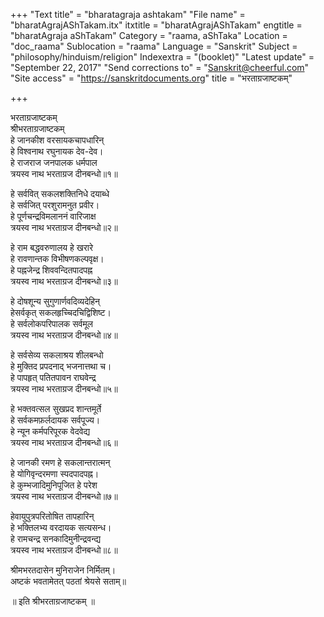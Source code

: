 +++
"Text title" = "bharatagraja ashtakam"
"File name" = "bharatAgrajAShTakam.itx"
itxtitle = "bharatAgrajAShTakam"
engtitle = "bharatAgraja aShTakam"
Category = "raama, aShTaka"
Location = "doc_raama"
Sublocation = "raama"
Language = "Sanskrit"
Subject = "philosophy/hinduism/religion"
Indexextra = "(booklet)"
"Latest update" = "September 22, 2017"
"Send corrections to" = "Sanskrit@cheerful.com"
"Site access" = "https://sanskritdocuments.org"
title = "भरताग्रजाष्टकम्"

+++
  
 भरताग्रजाष्टकम्   
श्रीभरताग्रजाष्टकम्  
हे जानकीश वरसायकचापधारिन्  
हे विश्वनाथ रघुनायक देव-देव।  
हे राजराज जनपालक धर्मपाल  
त्रयस्व नाथ भरताग्रज दीनबन्धो॥१॥  
  
हे सर्ववित् सकलशक्तिनिधे दयाब्धे  
हे सर्वजित् परशुरामनुत प्रवीर।  
हे पूर्णचन्द्रविमलाननं वारिजाक्ष  
त्रयस्व नाथ भरताग्रज दीनबन्धो॥२॥  
  
हे राम बद्धवरुणालय हे खरारे  
हे रावणान्तक विभीषणकल्पवृक्ष।  
हे पह्नजेन्द्र शिववन्दितपादपह्न  
त्रयस्व नाथ भरताग्रज दीनबन्धो॥३॥  
  
हे दोषशून्य सुगुणार्णवदिव्यदेहिन्  
हेसर्वकृत् सकलहृच्चिदचिद्विशिष्ट।  
हे सर्वलोकपरिपालक सर्वमूल  
त्रयस्व नाथ भरताग्रज दीनबन्धो॥४॥  
  
हे सर्वसेव्य सकलाश्रय शीलबन्धो  
हे मुक्तिद प्रपदनाद् भजनात्तथा च।  
हे पापहृत् पतितपावन राघवेन्द्र  
त्रयस्व नाथ भरताग्रज दीनबन्धो॥५॥  
  
हे भक्तवत्सल सुखप्रद शान्तमूर्ते  
हे सर्वकमफ़र्लदायक सर्वपूज्य।  
हे न्यून कर्मपरिपूरक वेदवेद्य  
त्रयस्व नाथ भरताग्रज दीनबन्धो॥६॥  
  
हे जानकी रमण हे सकलान्तरात्मन्  
हे योगिवृन्दरमणा स्पदपादपह्न।  
हे कुम्भजादिमुनिपूजित हे परेश  
त्रयस्व नाथ भरताग्रज दीनबन्धो॥७॥  
  
हेवायुपुत्रपरितोषित तापहारिन्  
हे भक्तिलभ्य वरदायक सत्यसन्ध।  
हे रामचन्द्र सनकादिमुनीन्द्रवन्द्य  
त्रयस्व नाथ भरताग्रज दीनबन्धो॥८॥  
  
श्रीमभरतदासेन मुनिराजेन निर्मितम्।  
अष्टकं भवतामेतत् पठतां श्रेयसे सताम्॥  
  
॥ इति श्रीभरताग्रजाष्टकम् ॥  
  
  
  
  
  
  
